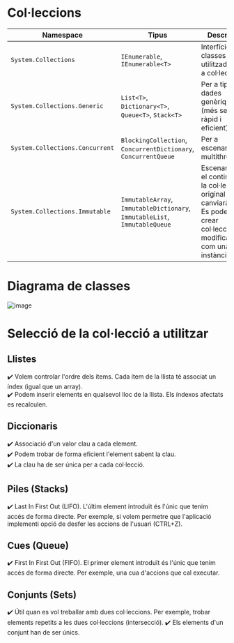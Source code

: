 # Col·leccions
| **Namespace**                          | **Tipus**                                                                 | **Descripció** |
|-----------------------------------------|--------------------------------------------------------------------------|---------------|
| `System.Collections`                    | `IEnumerable`, `IEnumerable<T>`                                          | Interfícies i classes base utilitzades per a col·leccions. |
| `System.Collections.Generic`            | `List<T>`, `Dictionary<T>`, `Queue<T>`, `Stack<T>`                        | Per a  tipus de dades genèriques (més segur, ràpid i eficient). |
| `System.Collections.Concurrent`         | `BlockingCollection`, `ConcurrentDictionary`, `ConcurrentQueue`           | Per a escenaris multithreading. |
| `System.Collections.Immutable`          | `ImmutableArray`, `ImmutableDictionary`, `ImmutableList`, `ImmutableQueue` | Escenaris on el contingut de la col·lecció original no canviarà mai. Es poden crear col·leccions modificades com una nova instància. |
# Diagrama de classes
![image](https://github.com/user-attachments/assets/c25d1098-b936-4368-9524-651a67b36c2d)
# Selecció de la col·lecció a utilitzar
## Llistes
✔️ Volem controlar l'ordre dels ítems. Cada ítem de la llista té associat un índex (igual que un array).  
✔️ Podem inserir elements en qualsevol lloc de la llista. Els índexos afectats es recalculen.  
## Diccionaris
✔️ Associació d'un valor clau a cada element.  
✔️ Podem trobar de forma eficient l'element sabent la clau.  
✔️ La clau ha de ser única per a cada col·lecció.  
## Piles (Stacks)
✔️ Last In First Out (LIFO). L'últim element introduït és l'únic que tenim accés de forma directe. Per exemple, si volem permetre que l'aplicació implementi opció de desfer les accions de l'usuari (CTRL+Z).  
## Cues (Queue)
✔️ First In First Out (FIFO). El primer element introduït és l'únic que tenim accés de forma directe. Per exemple, una cua d'accions que cal executar.
## Conjunts (Sets)  
✔️ Útil quan es vol treballar amb dues col·leccions. Per exemple, trobar elements repetits a les dues col·leccions (intersecció).
✔️ Els elements d'un conjunt han de ser únics.

